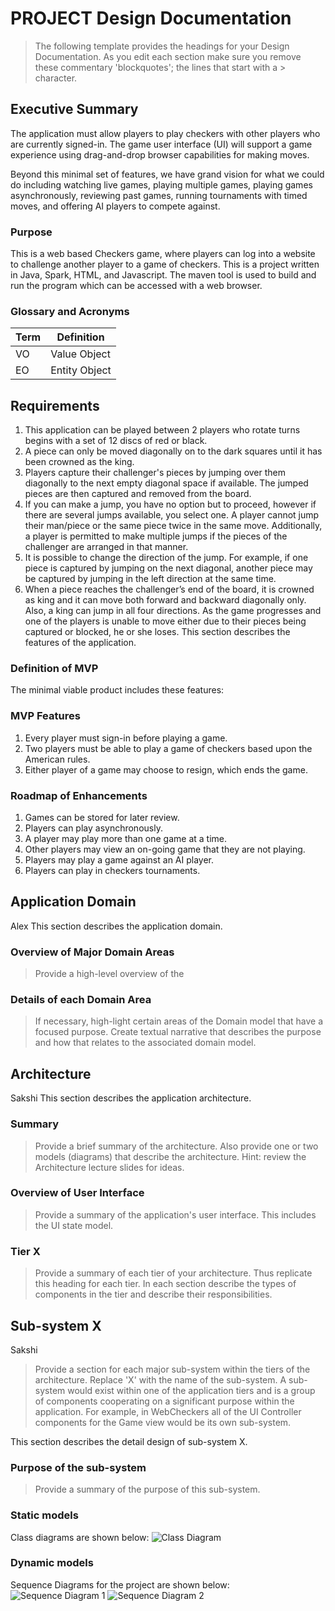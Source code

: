 # PROJECT Design Documentation

> The following template provides the headings for your Design Documentation.  As you edit each section make sure you remove these commentary 'blockquotes'; the lines that start with a > character.

## Executive Summary
The application must allow players to play checkers with other players who are currently signed-in. The game user interface (UI) will support a game experience using drag-and-drop browser capabilities for making moves.

Beyond this minimal set of features, we have grand vision for what we could do including watching live games, playing multiple games, playing games asynchronously, reviewing past games, running tournaments with timed moves, and offering AI players to compete against.

### Purpose
This is a web based Checkers game, where players can log into a website to challenge another player to a game of checkers. This is a project written in Java, Spark, HTML, and Javascript. The maven tool is used to build and run the program which can be accessed with a web browser. 

### Glossary and Acronyms


| Term | Definition |
|------|------------|
| VO | Value Object |
| EO | Entity Object|


## Requirements

1. This application can be played between 2 players who rotate turns begins with a set of 12 discs of red or black. 
2. A piece can only be moved diagonally on to the dark squares until it has been crowned as the king. 
3. Players capture their challenger's pieces by jumping over them diagonally to the next empty diagonal space if available.             The jumped pieces are then captured and removed from the board. 
4. If you can make a jump, you have no option but to proceed, however if there are several jumps available, you select one.  A player cannot jump their man/piece or the same piece twice in the same move. 
Additionally, a player is permitted to make multiple jumps if the pieces of the challenger are arranged in that manner. 
5. It is possible to change the direction of the jump. For example, if one piece is captured by jumping on the next diagonal, another piece may be captured by jumping in the left direction at the same time. 
6. When a piece reaches the challenger’s end of the board, it is crowned as king and it can move both forward and backward diagonally only. Also, a king can jump in all four directions.  As the game progresses and one of the players is unable to move either due to their pieces being captured or blocked, he or she loses.
This section describes the features of the application.


### Definition of MVP
The minimal viable product includes these features:

### MVP Features

1. Every player must sign-in before playing a game.
2. Two players must be able to play a game of checkers based upon the American rules.
3. Either player of a game may choose to resign, which ends the game.

### Roadmap of Enhancements

1. Games can be stored for later review.
2. Players can play asynchronously.
3. A player may play more than one game at a time.
4. Other players may view an on-going game that they are not playing.
5. Players may play a game against an AI player.
6. Players can play in checkers tournaments.


## Application Domain
Alex
This section describes the application domain.

### Overview of Major Domain Areas
> Provide a high-level overview of the 

### Details of each Domain Area
> If necessary, high-light certain areas of the Domain model that have a focused purpose.  Create textual narrative that describes the purpose and how that relates to the associated domain model.



## Architecture
Sakshi
This section describes the application architecture.

### Summary
> Provide a brief summary of the architecture.  Also provide one or two models (diagrams) that describe the architecture.  Hint: review the Architecture lecture slides for ideas.

### Overview of User Interface
> Provide a summary of the application's user interface.
> This includes the UI state model.

### Tier X
> Provide a summary of each tier of your architecture.  Thus replicate this heading for each tier.
> In each section describe the types of components in the tier and describe their responsibilities.


## Sub-system X
Sakshi
> Provide a section for each major sub-system within the tiers of the architecture.  Replace 'X' with the name of the sub-system.
> A sub-system would exist within one of the application tiers and is a group of components cooperating on a significant purpose within the application.  For example, in WebCheckers all of the UI Controller components for the Game view would be its own sub-system.

This section describes the detail design of sub-system X.

### Purpose of the sub-system
> Provide a summary of the purpose of this sub-system.

### Static models

Class diagrams are shown below:
![Class Diagram](/docs/CheckersClassDiagram.png)

### Dynamic models

Sequence Diagrams for the project are shown below:
![Sequence Diagram 1](/docs/SequenceDiagram_Part1.png)
![Sequence Diagram 2](/docs/SequenceDiagram_Part2.png)
